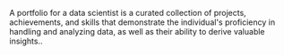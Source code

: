 
A portfolio for a data scientist is a curated collection of projects, achievements, and skills that demonstrate the individual's proficiency in handling and analyzing data, as well as their ability to derive valuable insights..

